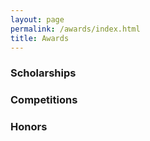 ```yaml
---
layout: page
permalink: /awards/index.html
title: Awards
---
```


### Scholarships



### Competitions



### Honors



